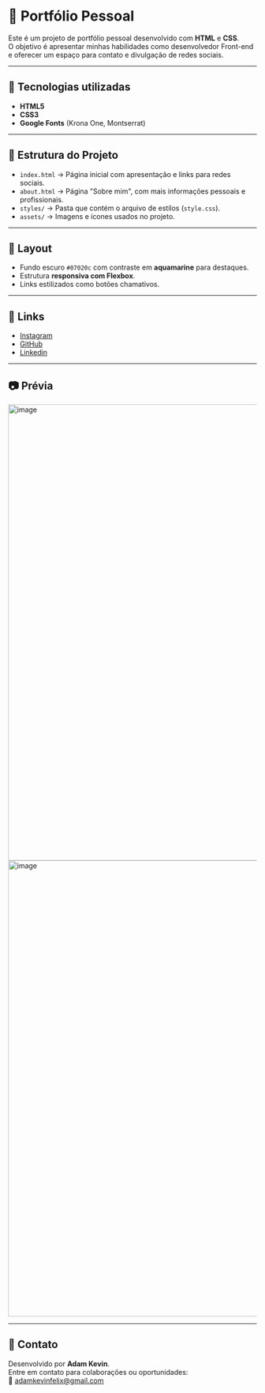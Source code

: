 # 📌 Portfólio Pessoal

Este é um projeto de portfólio pessoal desenvolvido com **HTML** e **CSS**.  
O objetivo é apresentar minhas habilidades como desenvolvedor Front-end e oferecer um espaço para contato e divulgação de redes sociais.

---

## 🚀 Tecnologias utilizadas
- **HTML5**
- **CSS3**
- **Google Fonts** (Krona One, Montserrat)

---

## 📂 Estrutura do Projeto

- `index.html` → Página inicial com apresentação e links para redes sociais.  
- `about.html` → Página "Sobre mim", com mais informações pessoais e profissionais.  
- `styles/` → Pasta que contém o arquivo de estilos (`style.css`).  
- `assets/` → Imagens e ícones usados no projeto.


---

## 🎨 Layout
- Fundo escuro `#07020c` com contraste em **aquamarine** para destaques.
- Estrutura **responsiva com Flexbox**.
- Links estilizados como botões chamativos.

---

## 🔗 Links
- [Instagram](https://instagram.com/Adam_Kevin_Felix)  
- [GitHub](https://github.com/Adam-Kevin)  
- [Linkedin](https://linkedin.com/in/adam-kevin-felix-34562a352)

---

## 📷 Prévia
<img width="1865" height="923" alt="image" src="https://github.com/user-attachments/assets/d5764f10-a425-4218-b491-25369f8f0012" />
<img width="1852" height="923" alt="image" src="https://github.com/user-attachments/assets/870ffa47-6112-4fa2-b094-fd3a84e62e5f" />

---

## 📧 Contato
Desenvolvido por **Adam Kevin**.  
Entre em contato para colaborações ou oportunidades:  
📩 adamkevinfelix@gmail.com

